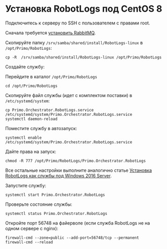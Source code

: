 # Установка RobotLogs под CentOS 8

Подключитесь к серверу по SSH с пользователем с правами root. 

Сначала требуется [установить RabbitMQ](https://docs.primo-rpa.ru/primo-rpa/orchestrator-new/install/linux/centos/rabbitmq-centos).

Скопируйте папку `/srv/samba/shared/install/RobotLogs-linux` в `/opt/Primo/RobotLogs`:

`cp -R  /srv/samba/shared/install/RobotLogs-linux /opt/Primo/RobotLogs`

Создайте службу:

Перейдите в каталог `/opt/Primo/RobotLogs`

`cd /opt/Primo/RobotLogs`

Скопируйте файл службы (идет с комплектом поставки) в `/etc/systemd/system`:
```
cp Primo.Orchestrator.RobotLogs.service /etc/systemd/system/Primo.Orchestrator.RobotLogs.service
systemctl daemon-reload
```

Поместите службу в автозапуск:
	
`systemctl enable /etc/systemd/system/Primo.Orchestrator.RobotLogs.service`
	
Дайте права на запуск:

`chmod -R 777 /opt/Primo/RobotLogs/Primo.Orchestrator.RobotLogs`

Все остальные настройки выполните аналогично статье [Установка RobotLogs как службы под Windows 2016 Server](https://docs.primo-rpa.ru/primo-rpa/orchestrator-new/install/windows/robotlogs-windows).

Запустите службу:

`systemctl start Primo.Orchestrator.RobotLogs`

Проверьте состояние службы:

`systemctl status Primo.Orchestrator.RobotLogs`

Откройте порт 56748 на файерволе (если служба RobotLogs не на одном сервере с nginx):
```
firewall-cmd --zone=public --add-port=56748/tcp --permanent
firewall-cmd --reload
```
